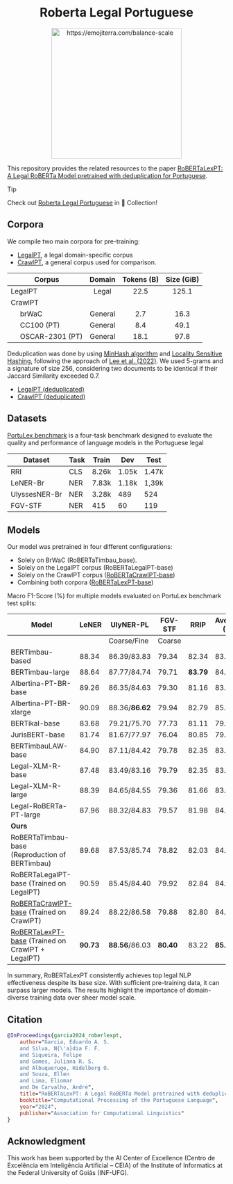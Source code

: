 <br />
<div align="center">
    <h1 align="center">Roberta Legal Portuguese</h1>
    <img src="https://images.emojiterra.com/google/android-11/512px/2696.png" alt="https://emojiterra.com/balance-scale" width="300">
  <br />
</div>

This repository provides the related resources to the paper [RoBERTaLexPT: A Legal RoBERTa Model pretrained with deduplication for Portuguese]().

> [!TIP]
> Check out [Roberta Legal Portuguese](https://huggingface.co/collections/eduagarcia/roberta-legal-portuguese-65c3f7247d10ab35a75de3e9) in 🤗 Collection! 

## Corpora
We compile two main corpora for pre-training: 
- [LegalPT](https://huggingface.co/datasets/eduagarcia/LegalPT), a legal domain-specific corpus
- [CrawlPT](https://huggingface.co/datasets/eduagarcia/CrawlPT), a general corpus used for comparison.

| Corpus          |  Domain | Tokens (B) | Size (GiB) |
|-----------------|:-------:|:----------:|:----------:|
| LegalPT         |  Legal  |    22.5    |    125.1   |
|  CrawlPT        |          |            |       |
| &nbsp;&nbsp;&nbsp;&nbsp;&nbsp;brWaC          | General |     2.7    |    16.3    |
| &nbsp;&nbsp;&nbsp;&nbsp;&nbsp;CC100 (PT)  | General |     8.4    |    49.1    |
|&nbsp;&nbsp;&nbsp;&nbsp;&nbsp;OSCAR-2301 (PT) | General |    18.1    |    97.8    |

Deduplication was done by using [MinHash algorithm](https://dl.acm.org/doi/abs/10.5555/647819.736184) and [Locality Sensitive Hashing](https://dspace.mit.edu/bitstream/handle/1721.1/134231/v008a014.pdf?sequence=2&isAllowed=y), following the approach of [Lee et al. (2022)](http://arxiv.org/abs/2107.06499). We used 5-grams and a signature of size 256, considering two documents to be identical if their Jaccard Similarity exceeded 0.7.

- [LegalPT (deduplicated)](https://huggingface.co/datasets/eduagarcia/LegalPT_dedup)
- [CrawlPT (deduplicated)](https://huggingface.co/datasets/eduagarcia/CrawlPT_dedup)

## Datasets

[PortuLex benchmark](https://huggingface.co/datasets/eduagarcia/PortuLex_benchmark) is a four-task benchmark designed to evaluate the quality and performance of language models in the Portuguese legal

| Dataset       | Task | Train | Dev   | Test  |
|---------------|------|-------|-------|-------|
| RRI           | CLS  | 8.26k | 1.05k | 1.47k |
| LeNER-Br      | NER  | 7.83k | 1.18k | 1,39k |
| UlyssesNER-Br | NER  | 3.28k | 489   | 524   |
| FGV-STF       | NER  | 415   | 60    | 119   |


## Models
Our model was pretrained in four different configurations:
- Solely on BrWaC (RoBERTaTimbau_base).
- Solely on the LegalPT corpus (RoBERTaLegalPT-base)
- Solely on the CrawlPT corpus ([RoBERTaCrawlPT-base](https://huggingface.co/eduagarcia/RoBERTaCrawlPT-base))
- Combining both corpora ([RoBERTaLexPT-base](https://huggingface.co/eduagarcia/RoBERTaLexPT-base))

Macro F1-Score (\%) for multiple models evaluated on PortuLex benchmark test splits:

| **Model**                                                                  | **LeNER** | **UlyNER-PL**   | **FGV-STF** |  **RRIP** | **Average (%)** |
|----------------------------------------------------------------------------|-----------|-----------------|-------------|:---------:|-----------------|
|                                                                            |           | Coarse/Fine     | Coarse      |           |                 |
| BERTimbau-based  | 88.34     | 86.39/83.83     | 79.34       |   82.34   | 83.78           |
| BERTimbau-large | 88.64     | 87.77/84.74     | 79.71       | **83.79** | 84.60           |
| Albertina-PT-BR-base               | 89.26     | 86.35/84.63     | 79.30       |   81.16   | 83.80           |
| Albertina-PT-BR-xlarge                | 90.09     | 88.36/**86.62** | 79.94       |   82.79   | 85.08           |
| BERTikal-base                      | 83.68     | 79.21/75.70     | 77.73       |   81.11   | 79.99           |
| JurisBERT-base      | 81.74     | 81.67/77.97     | 76.04       |   80.85   | 79.61           |
| BERTimbauLAW-base    | 84.90     | 87.11/84.42     | 79.78       |   82.35   | 83.20           |
| Legal-XLM-R-base                      | 87.48     | 83.49/83.16     | 79.79       |   82.35   | 83.24           |
| Legal-XLM-R-large                | 88.39     | 84.65/84.55     | 79.36       |   81.66   | 83.50           |
| Legal-RoBERTa-PT-large              | 87.96     | 88.32/84.83     | 79.57       |   81.98   | 84.02           |
| **Ours**                                                                   |           |                 |             |           |                 |
| RoBERTaTimbau-base (Reproduction of BERTimbau)                             | 89.68     | 87.53/85.74     | 78.82       |   82.03   | 84.29           |
| RoBERTaLegalPT-base (Trained on LegalPT)                                   | 90.59     | 85.45/84.40     | 79.92       |   82.84   | 84.57           |
| [RoBERTaCrawlPT-base](https://huggingface.co/eduagarcia/RoBERTaCrawlPT-base)  (Trained on CrawlPT)   | 89.24     | 88.22/86.58     | 79.88       |   82.80   | 84.83           |
| [RoBERTaLexPT-base](https://huggingface.co/eduagarcia/RoBERTaLexPT-base) (Trained on CrawlPT + LegalPT)                       | **90.73** | **88.56**/86.03 | **80.40**   |   83.22   | **85.41**       |

In summary, RoBERTaLexPT consistently achieves top legal NLP effectiveness despite its base size. 
With sufficient pre-training data, it can surpass larger models. The results highlight the importance of domain-diverse training data over sheer model scale.


## Citation

```bibtex
@InProceedings{garcia2024_roberlexpt,
    author="Garcia, Eduardo A. S.
    and Silva, N{\'a}dia F. F.
    and Siqueira, Felipe
    and Gomes, Juliana R. S.
    and Albuqueruqe, Hidelberg O.
    and Souza, Ellen
    and Lima, Eliomar
    and De Carvalho, André",
    title="RoBERTaLexPT: A Legal RoBERTa Model pretrained with deduplication for Portuguese",
    booktitle="Computational Processing of the Portuguese Language",
    year="2024",
    publisher="Association for Computational Linguistics"
}
```

## Acknowledgment

This work has been supported by the AI Center of Excellence (Centro de Excelência em Inteligência Artificial – CEIA) of the Institute of Informatics at the Federal University of Goiás (INF-UFG).
